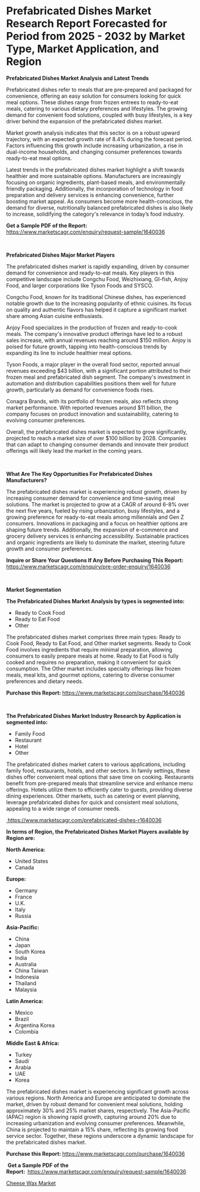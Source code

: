 <p><h1>Prefabricated Dishes Market Research Report Forecasted for Period from 2025 -  2032 by Market Type, Market Application, and Region</h1></p><p><strong>Prefabricated Dishes Market Analysis and Latest Trends</strong></p>
<p><p>Prefabricated dishes refer to meals that are pre-prepared and packaged for convenience, offering an easy solution for consumers looking for quick meal options. These dishes range from frozen entrees to ready-to-eat meals, catering to various dietary preferences and lifestyles. The growing demand for convenient food solutions, coupled with busy lifestyles, is a key driver behind the expansion of the prefabricated dishes market.</p><p>Market growth analysis indicates that this sector is on a robust upward trajectory, with an expected growth rate of 8.4% during the forecast period. Factors influencing this growth include increasing urbanization, a rise in dual-income households, and changing consumer preferences towards ready-to-eat meal options. </p><p>Latest trends in the prefabricated dishes market highlight a shift towards healthier and more sustainable options. Manufacturers are increasingly focusing on organic ingredients, plant-based meals, and environmentally friendly packaging. Additionally, the incorporation of technology in food preparation and delivery services is enhancing convenience, further boosting market appeal. As consumers become more health-conscious, the demand for diverse, nutritionally balanced prefabricated dishes is also likely to increase, solidifying the category's relevance in today’s food industry.</p></p>
<p><strong>Get a Sample PDF of the Report:&nbsp;</strong> <a href="https://www.marketscagr.com/enquiry/request-sample/1640036?utm_campaign=1905&utm_medium=2&utm_source=Github&utm_content=ia&utm_term=07042025&utm_id=prefabricated-dishes">https://www.marketscagr.com/enquiry/request-sample/1640036</a></p>
<p>&nbsp;</p>
<p><strong>Prefabricated Dishes Major Market Players</strong></p>
<p><p>The prefabricated dishes market is rapidly expanding, driven by consumer demand for convenience and ready-to-eat meals. Key players in this competitive landscape include Congchu Food, Weizhixiang, GI-fish, Anjoy Food, and larger corporations like Tyson Foods and SYSCO.</p><p>Congchu Food, known for its traditional Chinese dishes, has experienced notable growth due to the increasing popularity of ethnic cuisines. Its focus on quality and authentic flavors has helped it capture a significant market share among Asian cuisine enthusiasts.</p><p>Anjoy Food specializes in the production of frozen and ready-to-cook meals. The company's innovative product offerings have led to a robust sales increase, with annual revenues reaching around $150 million. Anjoy is poised for future growth, tapping into health-conscious trends by expanding its line to include healthier meal options.</p><p>Tyson Foods, a major player in the overall food sector, reported annual revenues exceeding $43 billion, with a significant portion attributed to their frozen meal and prefabricated dish segment. The company's investment in automation and distribution capabilities positions them well for future growth, particularly as demand for convenience foods rises.</p><p>Conagra Brands, with its portfolio of frozen meals, also reflects strong market performance. With reported revenues around $11 billion, the company focuses on product innovation and sustainability, catering to evolving consumer preferences.</p><p>Overall, the prefabricated dishes market is expected to grow significantly, projected to reach a market size of over $100 billion by 2028. Companies that can adapt to changing consumer demands and innovate their product offerings will likely lead the market in the coming years.</p></p>
<p>&nbsp;</p>
<p><strong>What Are The Key Opportunities For Prefabricated Dishes Manufacturers?</strong></p>
<p><p>The prefabricated dishes market is experiencing robust growth, driven by increasing consumer demand for convenience and time-saving meal solutions. The market is projected to grow at a CAGR of around 6-8% over the next five years, fueled by rising urbanization, busy lifestyles, and a growing preference for ready-to-eat meals among millennials and Gen Z consumers. Innovations in packaging and a focus on healthier options are shaping future trends. Additionally, the expansion of e-commerce and grocery delivery services is enhancing accessibility. Sustainable practices and organic ingredients are likely to dominate the market, steering future growth and consumer preferences.</p></p>
<p><strong>Inquire or Share Your Questions If Any Before Purchasing This Report:</strong> <a href="https://www.marketscagr.com/enquiry/pre-order-enquiry/1640036?utm_campaign=1905&utm_medium=2&utm_source=Github&utm_content=ia&utm_term=07042025&utm_id=prefabricated-dishes">https://www.marketscagr.com/enquiry/pre-order-enquiry/1640036</a></p>
<p>&nbsp;</p>
<p><strong>Market Segmentation</strong></p>
<p><strong>The Prefabricated Dishes Market Analysis by types is segmented into:</strong></p>
<p><ul><li>Ready to Cook Food</li><li>Ready to Eat Food</li><li>Other</li></ul></p>
<p><p>The prefabricated dishes market comprises three main types: Ready to Cook Food, Ready to Eat Food, and Other market segments. Ready to Cook Food involves ingredients that require minimal preparation, allowing consumers to easily prepare meals at home. Ready to Eat Food is fully cooked and requires no preparation, making it convenient for quick consumption. The Other market includes specialty offerings like frozen meals, meal kits, and gourmet options, catering to diverse consumer preferences and dietary needs.</p></p>
<p><strong>Purchase this Report:&nbsp;</strong><a href="https://www.marketscagr.com/purchase/1640036?utm_campaign=1905&utm_medium=2&utm_source=Github&utm_content=ia&utm_term=07042025&utm_id=prefabricated-dishes">https://www.marketscagr.com/purchase/1640036</a></p>
<p>&nbsp;</p>
<p><strong>The Prefabricated Dishes Market Industry Research by Application is segmented into:</strong></p>
<p><ul><li>Family Food</li><li>Restaurant</li><li>Hotel</li><li>Other</li></ul></p>
<p><p>The prefabricated dishes market caters to various applications, including family food, restaurants, hotels, and other sectors. In family settings, these dishes offer convenient meal options that save time on cooking. Restaurants benefit from pre-prepared meals that streamline service and enhance menu offerings. Hotels utilize them to efficiently cater to guests, providing diverse dining experiences. Other markets, such as catering or event planning, leverage prefabricated dishes for quick and consistent meal solutions, appealing to a wide range of consumer needs.</p></p>
<p><a href="https://www.marketscagr.com/prefabricated-dishes-r1640036?utm_campaign=1905&utm_medium=2&utm_source=Github&utm_content=ia&utm_term=07042025&utm_id=prefabricated-dishes">&nbsp;https://www.marketscagr.com/prefabricated-dishes-r1640036</a></p>
<p><strong>In terms of Region, the Prefabricated Dishes Market Players available by Region are:</strong></p>
<p>
    <p> <strong> North America: </strong>
        <ul>
            <li>United States</li>
            <li>Canada</li>
        </ul>
        </p> 
    <p> <strong> Europe: </strong>
        <ul>
            <li>Germany</li>
            <li>France</li>
            <li>U.K.</li>
            <li>Italy</li>
            <li>Russia</li>
        </ul>
        </p> 
    <p> <strong> Asia-Pacific: </strong>
        <ul>
            <li>China</li>
            <li>Japan</li>
            <li>South Korea</li>
            <li>India</li>
            <li>Australia</li>
            <li>China Taiwan</li>
            <li>Indonesia</li>
            <li>Thailand</li>
            <li>Malaysia</li>
        </ul>
        </p> 
    <p> <strong> Latin America: </strong>
        <ul>
            <li>Mexico</li>
            <li>Brazil</li>
            <li>Argentina Korea</li>
            <li>Colombia</li>
        </ul>
        </p> 
    <p> <strong> Middle East & Africa: </strong>
        <ul>
            <li>Turkey</li>
            <li>Saudi</li>
            <li>Arabia</li>
            <li>UAE</li>
            <li>Korea</li>
        </ul>
    </p>
    </p>
<p><p>The prefabricated dishes market is experiencing significant growth across various regions. North America and Europe are anticipated to dominate the market, driven by robust demand for convenient meal solutions, holding approximately 30% and 25% market shares, respectively. The Asia-Pacific (APAC) region is showing rapid growth, capturing around 20% due to increasing urbanization and evolving consumer preferences. Meanwhile, China is projected to maintain a 15% share, reflecting its growing food service sector. Together, these regions underscore a dynamic landscape for the prefabricated dishes market.</p></p>
<p><strong>Purchase this Report: </strong><a href="https://www.marketscagr.com/purchase/1640036?utm_campaign=1905&utm_medium=2&utm_source=Github&utm_content=ia&utm_term=07042025&utm_id=prefabricated-dishes">https://www.marketscagr.com/purchase/1640036</a></p>
<p>&nbsp;<strong>Get a Sample PDF of the Report:&nbsp;&nbsp;</strong><a href="https://www.marketscagr.com/enquiry/request-sample/1640036?utm_campaign=1905&utm_medium=2&utm_source=Github&utm_content=ia&utm_term=07042025&utm_id=prefabricated-dishes">https://www.marketscagr.com/enquiry/request-sample/1640036</a></p>
<p><strong></strong></p>
<p><p><a href="https://github.com/AshikRahman991/Market-Research-Report-List-2/blob/main/cheese-wax-market.md?utm_campaign=1905&utm_medium=2&utm_source=Github&utm_content=ia&utm_term=07042025&utm_id=prefabricated-dishes">Cheese Wax Market</a></p></p>